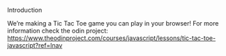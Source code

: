 Introduction

We’re making a Tic Tac Toe game you can play in your browser!
For more information check the odin project:
https://www.theodinproject.com/courses/javascript/lessons/tic-tac-toe-javascript?ref=lnav
